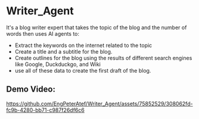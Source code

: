 # Writer_Agent

It's a blog writer expert that takes the topic of the blog and the number of words then uses AI agents to:

* Extract the keywords on the internet related to the topic
* Create a title and a subtitle for the blog.
* Create outlines for the blog using the results of different search engines like Google, Duckduckgo, and Wiki
* use all of these data to create the first draft of the blog.

## Demo Video:

https://github.com/EngPeterAtef/Writer_Agent/assets/75852529/308062fd-fc9b-4280-bb71-c987f26df6c6




